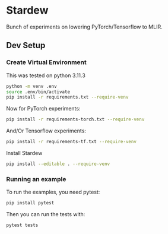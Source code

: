 # Stardew

Bunch of experiments on lowering PyTorch/Tensorflow to MLIR.

## Dev Setup

### Create Virtual Environment

This was tested on python 3.11.3

```sh
python -m venv .env
source .env/bin/activate
pip install -r requirements.txt --require-venv
```
Now for PyTorch experiments:
```sh
pip install -r requirements-torch.txt --require-venv
```
And/Or Tensorflow experiments:
```sh
pip install -r requirements-tf.txt --require-venv
```
Install Stardew
```sh
pip install --editable . --require-venv
```

### Running an example

To run the examples, you need pytest:
```sh
pip install pytest
```
Then you can run the tests with:
```sh
pytest tests
```
